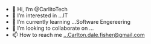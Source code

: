 - 👋 Hi, I’m @CarlitoTech
- 👀 I’m interested in ...IT
- 🌱 I’m currently learning ...Software Engereering 
- 💞️ I’m looking to collaborate on ...
- 📫 How to reach me ...Carlton.dale.fisher@gmail.com

<!---
CarlitoTech/CarlitoTech is a ✨ special ✨ repository because its `README.md` (this file) appears on your GitHub profile.
You can click the Preview link to take a look at your changes.
--->
